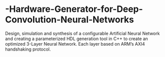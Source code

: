 # -Hardware-Generator-for-Deep-Convolution-Neural-Networks
Design, simulation and synthesis of a configurable Artificial Neural Network and creating a parameterized HDL generation tool in C++ to create an optimized 3-Layer Neural Network. Each layer based on ARM’s AXI4 handshaking protocol.
